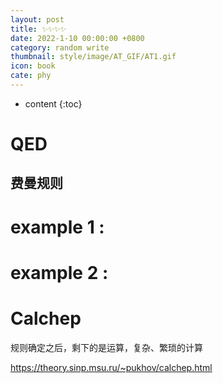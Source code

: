 ```yaml
---
layout: post
title: ✨✨✨✨
date: 2022-1-10 00:00:00 +0800
category: random write
thumbnail: style/image/AT_GIF/AT1.gif
icon: book
cate: phy
---
```

* content
{:toc}

# QED

## 费曼规则


# example 1 :



# example 2 :

# Calchep

规则确定之后，剩下的是运算，复杂、繁琐的计算

https://theory.sinp.msu.ru/~pukhov/calchep.html



<script>
$(".post-content p img").css("filter","invert(1)");
</script>
